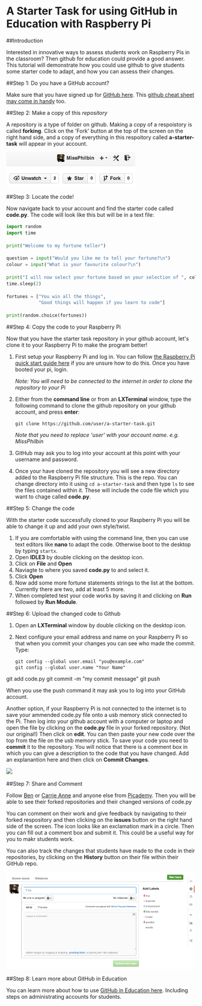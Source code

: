 # A Starter Task for using GitHub in Education with Raspberry Pi

##Introduction

Interested in innovative ways to assess students work on Raspberry Pis in the classroom? Then github for education could provide a good answer. This tutorial will demonstrate how you could use github to give students some starter code to adapt, and how you can assess their changes.

##Step 1: Do you have a GitHub account?

Make sure that you have signed up for [GitHub here](https://github.com/). This [github cheat sheet may come in handy](https://education.github.com/git-cheat-sheet-education.pdf) too.

##Step 2: Make a copy of this *repository*

A repository is a type of folder on github. Making a copy of a respoistory is called **forking**. Click on the 'Fork' button at the top of the screen on the right hand side, and a copy of everything in this respoitory called **a-starter-task** will appear in your account.

![](forking.png)

##Step 3: Locate the code!

Now navigate back to your account and find the starter code called **code.py**. The code will look like this but will be in a text file:

```python
import random
import time

print("Welcome to my fortune teller")

question = input("Would you like me to tell your fortune?\n")
colour = input("What is your favourite colour?\n")

print("I will now select your fortune based on your selection of ", colour)
time.sleep(2)

fortunes = ["You win all the things",
			"Good things will happen if you learn to code"]
			
print(random.choice(fortunes))

```			

##Step 4: Copy the code to your Raspberry Pi

Now that you have the starter task repository in your github account, let's clone it to your Raspberry Pi to make the program better!

1. First setup your Raspberry Pi and log in. You can follow [the Raspberry Pi quick start guide here](http://www.raspberrypi.org/help/quick-start-guide/) if you are unsure how to do this. Once you have booted your pi, login.

	*Note: You will need to be connected to the internet in order to clone the repository to your Pi*

2. Either from the **command line** or from an **LXTerminal** window, type the following command to clone the github repository on your github account, and press **enter**:

	```
	git clone https://github.com/user/a-starter-task.git
	``` 
	*Note that you need to replace 'user' with your account name. e.g. MissPhilbin*

3. GitHub may ask you to log into your account at this point with your username and password.

4. Once your have cloned the repository you will see a new directory added to the Raspberry Pi file structure. This is the repo. You can change directory into it using `cd a-starter-task` and then type `ls` to see the files contained within it. These will include the code file which you want to chage called **code.py**.	

##Step 5: Change the code

With the starter code successfully cloned to your Raspberry Pi you will be able to change it up and add your own style/twist. 

1. If you are comfortable with using the command line, then you can use text editors like **nano** to adapt the code. Otherwise boot to the desktop by typing `startx`.
2. Open **IDLE3** by double clicking on the desktop icon. 
3. Click on **File** and **Open**
4. Naviagte to where you saved **code.py** to and select it.
5. Click **Open**
6. Now add some more fortune statements strings to the list at the bottom. Currently there are two, add at least 5 more.
7. When completed test your code works by saving it and clicking on **Run** followed by **Run Module**.

##Step 6: Upload the changed code to Github

1. Open an **LXTerminal** window by double clicking on the desktop icon.
2. Next configure your email address and name on your Raspberry Pi so that when you commit your changes you can see who made the commit. Type:

	```
	git config --global user.email "you@example.com"
	git config --global user.name "Your Name"
	```
	

git add code.py
git commit -m "my commit message"
git push 

When you use the push command it may ask you to log into your GitHub account.


Another option, if your Raspberry Pi is not connected to the internet is to save your ammended code.py file onto a usb memory stick connected to the Pi. Then log into your github account with a computer or laptop and open the file by clicking on the **code.py** file in your forked repository. (Not our original!) Then click on **edit**. You can then paste your new code over the top from the file on the usb memory stick. To save your code you need to **commit** it to the repository. You will notice that there is a comment box in which you can give a description to the code that you have changed. Add an explanantion here and then click on **Commit Changes**.

![](commit-pi.png)

##Step 7: Share and Comment

Follow [Ben](http://github.com/bennuttall) or [Carrie Anne](http://github.com/missphilbin) and anyone else from [Picademy](https://github.com/picademy). Then you will be able to see their forked repositories and their changed versions of code.py

You can comment on their work and give feedback by navigating to their forked respository and then clicking on the **issues** button on the right hand side of the screen. The icon looks like an exclamation mark in a circle. Then you can fill out a comment box and submit it. This could be a useful way for you to makr students work. 

You can also track the changes that students have made to the code in their repositories, by clicking on the **History** button on their file within their GitHub repo. 

![](issues.png)

##Step 8: Learn more about GitHub in Education

You can learn more about how to use [GitHub in Education here](https://education.github.com/guide). Including steps on administrating accounts for students. 
